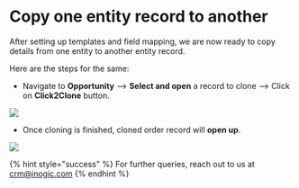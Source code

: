 # Copy one entity record to another

After setting up templates and field mapping, we are now ready to copy details from one entity to another entity record.&#x20;

Here are the steps for the same:

* Navigate to **Opportunity** --> **Select and open** a record to clone --> Click on **Click2Clone** button.&#x20;

![](../../.gitbook/assets/Clone2\_4.1.png)

* Once cloning is finished, cloned order record will **open up**.&#x20;

![](../../.gitbook/assets/Clone2\_4.2.png)

{% hint style="success" %}
For further queries, reach out to us at [crm@inogic.com](mailto:crm@inogic.com)
{% endhint %}

